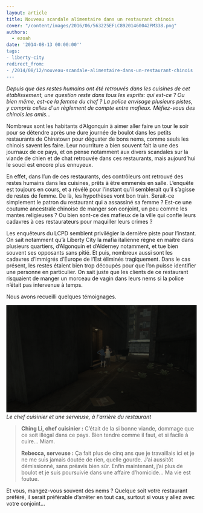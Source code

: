 ```yaml
---
layout: article
title: Nouveau scandale alimentaire dans un restaurant chinois
cover: "/content/images/2016/06/563225EFLC89201460042PM338.png"
authors:
  - ezoah
date: '2014-08-13 00:00:00''
tags:
- liberty-city
redirect_from:
- /2014/08/12/nouveau-scandale-alimentaire-dans-un-restaurant-chinois
---
```


_Depuis que des restes humains ont été retrouvés dans les cuisines de cet établissement, une question reste dans tous les esprits: qui est-ce ? Ou bien même, est-ce la femme du chef ? La police envisage plusieurs pistes, y compris celles d'un règlement de compte entre mafieux. Méfiez-vous des chinois les amis..._

Nombreux sont les habitants d’Algonquin à aimer aller faire un tour le soir pour se détendre après une dure journée de boulot dans les petits restaurants de Chinatown pour déguster de bons nems, comme seuls les chinois savent les faire. Leur nourriture a bien souvent fait la une des journaux de ce pays, et on pense notamment aux divers scandales sur la viande de chien et de chat retrouvée dans ces restaurants, mais aujourd’hui le souci est encore plus ennuyeux.

En effet, dans l’un de ces restaurants, des contrôleurs ont retrouvé des restes humains dans les cuisines, prêts à être emmenés en salle. L’enquête est toujours en cours, et a révélé pour l’instant qu’il semblerait qu’il s’agisse de restes de femme. De là, les hypothèses vont bon train. Serait-ce simplement le patron du restaurant qui a assassiné sa femme ? Est-ce une coutume ancestrale chinoise de manger son conjoint, un peu comme les mantes religieuses ? Ou bien sont-ce des mafieux de la ville qui confie leurs cadavres à ces restaurateurs pour maquiller leurs crimes ?

Les enquêteurs du LCPD semblent privilégier la dernière piste pour l’instant. On sait notamment qu’à Liberty City la mafia italienne règne en maitre dans plusieurs quartiers, d’Algonquin et d’Alderney notamment, et tue bien souvent ses opposants sans pitié. Et puis, nombreux aussi sont les cadavres d’immigrés d’Europe de l’Est éliminés tragiquement. Dans le cas présent, les restes étaient bien trop découpés pour que l’on puisse identifier une personne en particulier. On sait juste que les clients de ce restaurant risquaient de manger un morceau de vagin dans leurs nems si la police n’était pas intervenue à temps.

Nous avons recueilli quelques témoignages.

![Le chef cuisinier et une serveuse, à l'arrière du restaurant](/content/images/2016/06/245254EFLC89201461703PM578.png)
_Le chef cuisinier et une serveuse, à l'arrière du restaurant_

> **Ching Li, chef cuisinier :** C’était de la si bonne viande, dommage que ce soit illégal dans ce pays. Bien tendre comme il faut, et si facile à cuire… Miam.
> 
> **Rebecca, serveuse :** Ça fait plus de cinq ans que je travaillais ici et je ne me suis jamais doutée de rien, quelle gourde. J’ai aussitôt démissionné, sans préavis bien sûr. Enfin maintenant, j’ai plus de boulot et je suis poursuivie dans une affaire d’homicide… Ma vie est foutue.

Et vous, mangez-vous souvent des nems ? Quelque soit votre restaurant préféré, il serait préférable d’arrêter en tout cas, surtout si vous y allez avec votre conjoint…